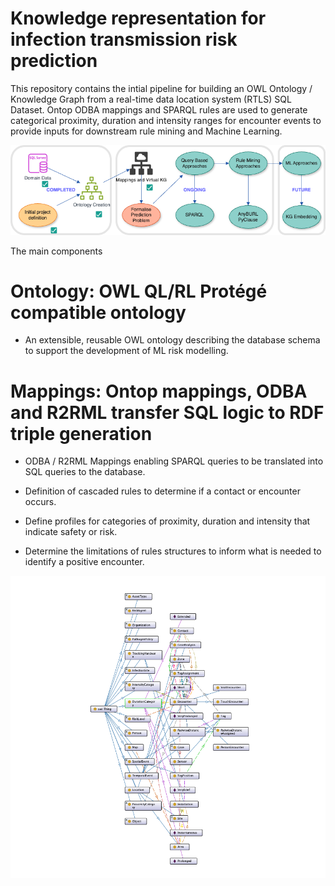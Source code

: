 # Knowledge representation for infection transmission risk prediction

This repository contains the intial pipeline for building an OWL Ontology / Knowledge Graph from a real-time data location system (RTLS) SQL Dataset. Ontop ODBA mappings and SPARQL rules are used to generate categorical proximity, duration and intensity ranges for encounter events to provide inputs for downstream rule mining and Machine Learning.

![alt text](screenshots/proxximos_arch.drawio.png)

The main components

# Ontology: OWL QL/RL Protégé compatible ontology


-	An extensible, reusable OWL ontology describing the database schema to support the development of ML risk modelling.

# Mappings: Ontop mappings, ODBA and R2RML transfer SQL logic to RDF triple generation

-	ODBA / R2RML Mappings enabling SPARQL queries to be translated into SQL queries to the database.


-	Definition of cascaded rules to determine if a contact or encounter occurs.
-	Define profiles for categories of proximity, duration and intensity that indicate safety or risk.
-	Determine the limitations of rules structures to inform what is needed to identify a positive encounter.



![alt text](screenshots/proxx.png)
